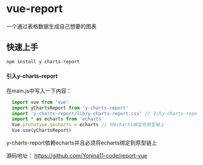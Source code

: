 # vue-report
一个通过表格数据生成自己想要的图表

## 快速上手
``` javascript
npm install y-charts-report
```

#### 引入y-charts-report

在main.js中写入一下内容：
``` javascript
  import vue from 'vue'
  import yChartsReport from 'y-charts-report'
  import 'y-charts-report/lib/y-charts-report.css' // 引入y-charts-report的样式
  import * as echarts from 'echarts'
  Vue.prototype.$echarts = echarts // 将echarts绑定在原型链上
  Vue.use(yChartsReport)
```
  y-charts-report依赖echarts并且必须将echarts绑定到原型链上

源码地址： https://github.com/Yonina11-code/report-vue